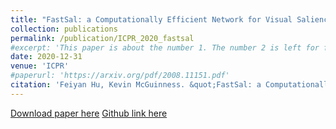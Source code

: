 ```yaml
---
title: "FastSal: a Computationally Efficient Network for Visual Saliency Prediction"
collection: publications
permalink: /publication/ICPR_2020_fastsal
#excerpt: 'This paper is about the number 1. The number 2 is left for future work.'
date: 2020-12-31
venue: 'ICPR'
#paperurl: 'https://arxiv.org/pdf/2008.11151.pdf'
citation: 'Feiyan Hu, Kevin McGuinness. &quot;FastSal: a Computationally Efficient Network for Visual Saliency Prediction.&quot; <i>International Conference on Pattern Recognition (ICPR) 2020</i>. '
---
```

<!--- This paper is about the number 1. The number 2 is left for future work.-->
[Download paper here](https://arxiv.org/pdf/2008.11151.pdf)
[Github link here](https://github.com/feiyanhu/FastSal)

<!--- Recommended citation: Your Name, You. (2009). "Paper Title Number 1." <i>Journal 1</i>. 1(1) .-->
